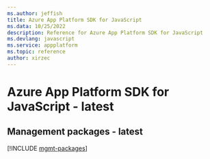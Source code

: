 ```yaml
---
ms.author: jeffish
title: Azure App Platform SDK for JavaScript
ms.data: 10/25/2022
description: Reference for Azure App Platform SDK for JavaScript
ms.devlang: javascript
ms.service: appplatform
ms.topic: reference
author: xirzec
---
```

# Azure App Platform SDK for JavaScript - latest

## Management packages - latest
[!INCLUDE [mgmt-packages](app-platform-mgmt-index.md)]
